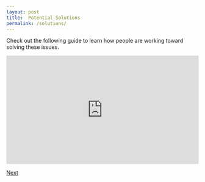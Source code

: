 ```yaml
---
layout: post
title:  Potential Solutions
permalink: /solutions/
---
```

Check out the following guide to learn how people are working toward solving these issues.

<div style="width: 100%;"><div style="position: relative; padding-bottom: 56.25%; padding-top: 0; height: 0;"><iframe title="Potential Solutions" frameborder="0" width="1200" height="675" style="position: absolute; top: 0; left: 0; width: 100%; height: 100%;" src="https://view.genial.ly/638a557e8d566e00128107f9" type="text/html" allowscriptaccess="always" allowfullscreen="true" scrolling="yes" allownetworking="all"></iframe> </div> </div>

<a class="github-button" href="https://nishamcnealis.github.io/ai-and-gender/conclusion/" data-icon="octicon-star" data-size="large" data-show-count="true" aria-label="Next: Conclusion">Next</a>